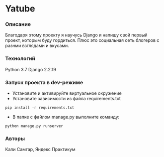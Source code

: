 # Yatube
### Описание
Благодаря этому проекту я научусь Django и напишу свой первый проект, которым буду гордиться. Плюс это социальная сеть блогеров с разнми взглядами и вкусами.
### Технологий
Python 3.7
Django 2.2.19
### Запуск проекта в dev-режиме
- Установите и активируйте виртуальное окружение
- Установите зависимости из файла requirements.txt
```
pip install -r requirements.txt
``` 
- В папке с файлом manage.py выполните команду:
```
python manage.py runserver
```
### Авторы
Кали Самгар, Яндекс Практикум
